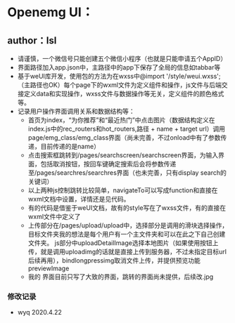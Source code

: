 # Openemg UI：
## author：lsl

* 请谨慎，一个微信号只能创建五个微信小程序（也就是只能申请五个AppID）
* 界面路径加入app.json中，主路径中的app下保存了全局的信息如tabbar等
* 基于weUI库开发，使用包的方法为在wxss中@import '/style/weui.wxss';（主路径也OK）每个page下的wxml文件为定义组件和操作，js文件与后端交接定义data和实现操作，wxss文件与数据操作等无关，定义组件的颜色格式等。
* 记录用户操作界面调用关系和数据结构等：
    * 首页为index，“为你推荐”和“最近热门”中点击图片（数据结构定义在index.js中的rec_routers和hot_routers,路径 + name + target url）调用page/emg_class/emg_class界面（尚未完善，不过onload中有了参数传递，目前传递的是name）
    * 点击搜索框跳转到/pages/searchscreen/searchscreen界面，为输入界面，包括取消按钮，按回车键确定搜索后会将参数传递至/pages/searchres/searchres界面（也未完善，只有display search的关键词）
    * 以上两种js控制跳转比较简单，navigateTo可以写成function和直接在wxml文档中设置，详情还是见代码。
    * 有的代码是借鉴于weUI文档，故有的style写在了wxss文件，有的直接在wxml文件中定义了
    * 上传部分在/pages/upload/upload中，选择部分是调用的滑块选择操作，目标文件夹我的想法是每个用户有一个主文件夹和可以在此之下自己创建文件夹。
    js部分中uploadDetailImage选择本地图片（如果使用按钮上传，就是调用uploadimg的话就是直接上传到服务器，不过未指定目标url后续再用），bindlongpressimg取消文件上传，并提供预览功能previewImage
    * 我的 界面目前只写了大致的界面，跳转的界面尚未提供，后续改.jpg


### 修改记录
* wyq 2020.4.22